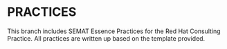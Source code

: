 # PRACTICES

This branch includes SEMAT Essence Practices for the Red Hat Consulting Practice. All practices are written up based on the template provided.



